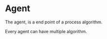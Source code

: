 # Agent

The agent, is a end point of a process algorithm.

Every agent can have multiple algorithm.
